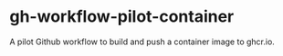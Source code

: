 # gh-workflow-pilot-container

A pilot Github workflow to build and push a container image to ghcr.io.
